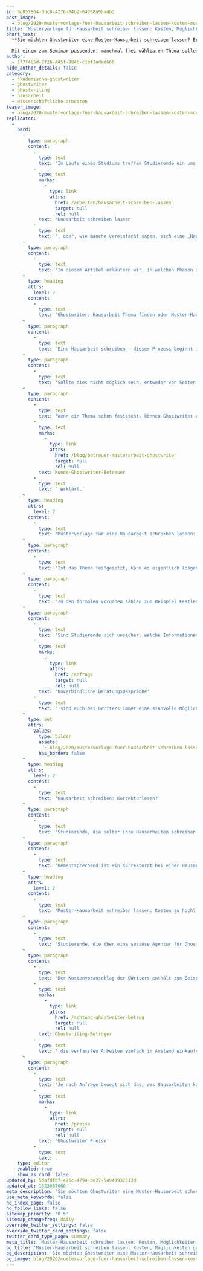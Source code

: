 ```yaml
---
id: 9d857864-0bc8-4276-84b2-64268a9badb3
post_image:
  - blog/2020/mustervorlage-fuer-hausarbeit-schreiben-lassen-kosten-moeglichkeiten-und-ablauf/Mustervorlage-fur-Hausarbeit-schreiben-lassen.JPG
title: 'Mustervorlage für Hausarbeit schreiben lassen: Kosten, Möglichkeiten und Ablauf'
short_text: |-
  **Sie möchten Ghostwriter eine Muster-Hausarbeit schreiben lassen? Erfahren Sie alles über Kosten, Möglichkeiten und den Ablauf bei GWriters!**

  Mit einem zum Seminar passenden, manchmal frei wählbaren Thema sollen Studierende mit einer Hausarbeit zeigen, was sie gelernt haben – und dass sie wissenschaftlich schreiben können. Doch je nachdem, welche Kurse Studierende belegen und wie sie ihr Studium strukturieren, kann es schnell dazu kommen, dass sie pro Semester statt einer bis zu vier Hausarbeiten schreiben müssen. Oft reicht hierfür die Zeit nicht, gerade, wenn Studierende nebenbei jobben. Manchmal ist auch der Leistungsdruck zu groß, eine Krankheit kommt dazwischen oder es gehen schlicht und einfach die Ideen aus. Hierfür gibt es eine Lösung...
author:
  - 1f7f4b5d-2f26-445f-984b-c1bf3adad660
hide_author_details: false
category:
  - akademische-ghostwriter
  - ghostwriter
  - ghostwriting
  - hausarbeit
  - wissenschaftliche-arbeiten
teaser_image:
  - blog/2020/mustervorlage-fuer-hausarbeit-schreiben-lassen-kosten-moeglichkeiten-und-ablauf/Mustervorlage-fur-Hausarbeit-schreiben-lassen.JPG
replicator:
  -
    bard:
      -
        type: paragraph
        content:
          -
            type: text
            text: 'Im Laufe eines Studiums treffen Studierende ein ums andere Mal auf eine bestimmte Prüfungsleistung, die manche vor Herausforderungen stellt: die Hausarbeit. Eine Hausarbeit schreiben bedeutet, eine schriftliche Arbeit zu verfassen, die den Abschluss eines Seminars bildet und im Durchschnitt nicht mehr als fünfzehn Seiten umfasst. Mit einem zum Seminar passenden, manchmal frei wählbaren Thema sollen Studierende mit einer Hausarbeit zeigen, was sie gelernt haben – und dass sie wissenschaftlich schreiben können. Doch je nachdem, welche Kurse Studierende belegen und wie sie ihr Studium strukturieren, kann es schnell dazu kommen, dass sie pro Semester statt einer bis zu vier Hausarbeiten schreiben müssen. Oft reicht hierfür die Zeit nicht, gerade, wenn Studierende nebenbei jobben. Manchmal ist auch der Leistungsdruck zu groß, eine Krankheit kommt dazwischen oder es gehen schlicht und einfach die Ideen aus. Hierfür gibt es eine Lösung: sich von einem Ghostwriter die Mustervorlage für eine '
          -
            type: text
            marks:
              -
                type: link
                attrs:
                  href: /arbeiten/hausarbeit-schreiben-lassen
                  target: null
                  rel: null
            text: 'Hausarbeit schreiben lassen'
          -
            type: text
            text: ', oder, wie manche vereinfacht sagen, sich eine „Hausarbeit kaufen“.'
      -
        type: paragraph
        content:
          -
            type: text
            text: 'In diesem Artikel erläutern wir, in welchen Phasen des Schreibprozesses Studierende, die sich eine Mustervorlage für eine Hausarbeit schreiben lassen wollen, eine solche Unterstützung in Anspruch nehmen können. Neben diesem Schritt, eine „Hausarbeit kaufen“ zu wollen, zeigen wir euch auch noch andere Möglichkeiten auf, sich durch einen Ghostwriter Hilfe zu holen. Und natürlich vergessen wir auch nicht, darauf einzugehen, ob Hilfe bei einer Hausarbeit durch Ghostwriter günstig oder teuer ist oder sein muss.'
      -
        type: heading
        attrs:
          level: 2
        content:
          -
            type: text
            text: 'Ghostwriter: Hausarbeit-Thema finden oder Muster-Hausarbeit schreiben lassen'
      -
        type: paragraph
        content:
          -
            type: text
            text: 'Eine Hausarbeit schreiben – dieser Prozess beginnt immer damit, ein passendes Thema zu finden. Ein geeignetes Thema sollte mit den Schwerpunkten des belegten Seminars korrelieren, zumindest teilweise auf den behandelten Primär- und Sekundärquellen aufbauen und für die wissenschaftliche Theorie neue Forschungsfragen ermöglichen. Es sollte außerdem die Möglichkeit bieten, dass Studierende demonstrieren können, welches Wissen sie sich im Rahmen des Seminars angeeignet haben. Und zu guter Letzt kann es nicht schaden, wenn das Thema die Person, die es gewählt hat, auch noch interessiert. Zur Themenwahl können sich Studierende meist Hilfe und Rat bei den Lehrkräften holen, die das Seminar abgehalten haben.'
      -
        type: paragraph
        content:
          -
            type: text
            text: 'Sollte dies nicht möglich sein, entweder von Seiten der Studierenden oder der Lehrkräfte her, können bei der Hausarbeit Ghostwriter ebenfalls Hilfe und Rat bieten. Wer zur Themensuche für seine Hausarbeit Ghostwriter heranzieht, sollte folgende Punkte beachten: Je mehr Informationen der Ghostwriter über das Seminar und die Vorstellungen Studierender hat, umso einfacher wird es für sie oder ihn, ein passendes Thema vorzuschlagen. Es lohnt sich, eine Übersicht über die Themen der einzelnen Seminarsitzungen und die besprochenen Inhalte zusammenzustellen und an den Ghostwriter weiterzuleiten. Wenn bereits eigene Ideen im Raum schweben, sollten diese auch beigefügt werden. Vom wenig konkreten „Hausarbeit schreiben über moralische Frage“ zum sehr spezifischen „Hausarbeit schreiben über die dramaturgische Leistung in der zweiten Hälfte des Films aus der dritten Seminarsitzung unter Zuhilfenahme von Kants Kategorischem Imperativ“ – jeder Hinweis hilft Ghostwritern dabei, ein geeignetes Thema zu finden. Studierende können natürlich auch mehrere Themenvorschläge anfragen, aus denen sie dann auswählen können.'
      -
        type: paragraph
        content:
          -
            type: text
            text: 'Wenn ein Thema schon feststeht, können Ghostwriter außerdem bei der Quellenrecherche oder beim Erstellen einer Gliederung helfen. Wichtig ist, dass Studierende auch hier ihre Wünsche und die Ansprüche Dozierender klar kommunizieren. Denn die Rolle Dozierender und ihrer Meinungen beim Schreib- und Bewertungsprozess von Hausarbeiten ist nicht zu unterschätzen, wie unser letzter Blogartikel über das Dreiecksverhältnis '
          -
            type: text
            marks:
              -
                type: link
                attrs:
                  href: /blog/betreuer-masterarbeit-ghostwriter
                  target: null
                  rel: null
            text: Kunde-Ghostwriter-Betreuer
          -
            type: text
            text: ' erklärt.'
      -
        type: heading
        attrs:
          level: 2
        content:
          -
            type: text
            text: 'Mustervorlage für eine Hausarbeit schreiben lassen: „Hausarbeit kaufen“?'
      -
        type: paragraph
        content:
          -
            type: text
            text: 'Ist das Thema festgesetzt, kann es eigentlich losgehen. Zeitnot, Schreibblockaden, Krankheiten und Zwischenfälle können jedoch auch hier dazu führen, dass ein Ghostwriter Hilfe leisten soll. Doch welche Unterstützung kann er oder sie bieten? Im Schreibprozess ist es möglich, dass Studierende eine „Hausarbeit kaufen“, also eine Mustervorlage für eine Hausarbeit schreiben lassen. Damit der Ghostwriter bei der Mustervorlage gute Arbeit leisten kann, ist es am besten, wenn er oder sie folgende Informationen von Studierenden erhält: Das Fach, den Titel oder das Thema des Seminars, wenn schon bekannt: den Titel der Hausarbeit, die im Seminar besprochenen Theorien und die herangezogenen Quellen, die formalen Vorgaben und die Ideen der Person, die sich eine Mustervorlage für eine Hausarbeit schreiben lassen will.'
      -
        type: paragraph
        content:
          -
            type: text
            text: 'Zu den formalen Vorgaben zählen zum Beispiel Festlegungen zu Schriftgröße und Seitenrand, aber auch die minimale und maximale Seitenanzahl und in manchen Fällen Anweisungen zur Art der Argumentation oder der Gliederung in der Hausarbeit.'
      -
        type: paragraph
        content:
          -
            type: text
            text: 'Sind Studierende sich unsicher, welche Informationen sie bereitstellen sollen, können sie sich im Vorfeld beraten lassen. '
          -
            type: text
            marks:
              -
                type: link
                attrs:
                  href: /anfrage
                  target: null
                  rel: null
            text: 'Unverbindliche Beratungsgespräche'
          -
            type: text
            text: ' sind auch bei GWriters immer eine sinnvolle Möglichkeit, um den Prozess des Ghostwritings in die Gänge zu bringen. Einige der Unterstützungsmöglichkeiten auf dem Weg zur Hausarbeit, über die die Projektleitenden von GWriters informieren können, sind in Abbildung 1 dargestellt.'
      -
        type: set
        attrs:
          values:
            type: bilder
            assets:
              - blog/2020/mustervorlage-fuer-hausarbeit-schreiben-lassen-kosten-moeglichkeiten-und-ablauf/2020-03-13-Table_rework.png
            has_border: false
      -
        type: heading
        attrs:
          level: 2
        content:
          -
            type: text
            text: 'Hausarbeit schreiben: Korrekturlesen?'
      -
        type: paragraph
        content:
          -
            type: text
            text: 'Studierende, die selber ihre Hausarbeiten schreiben wollen, statt sich beim Schreiben Hilfe zu holen, können ebenfalls von der Unterstützung eines Ghostwriters profitieren. So kann zum Beispiel eine professionelle Korrektur der Hausarbeit durch einen Ghostwriter Zeit und Nerven sparen, wenn die Deadline näher rückt. Sind alle Überschriften formatiert, alle Forschungsfragen beantwortet und alle Quellen ins Literaturverzeichnis eingetragen, garantieren bei einer Hausarbeit Lektorat oder Korrektorat, dass die sogenannte „Betriebsblindheit“ nicht für unnötige Fehler sorgt – und Plagiatsprüfungen helfen, einer der größten wissenschaftlichen Verfehlungen vorzubeugen. Während Lektorate auch inhaltliche Aspekte beachten und die Hausarbeiten dabei wissenschaftlich überprüft werden, machen sich Korrektorate vor allem auf die Suche nach sprachlichen Fehlern und Tippfehlern.'
      -
        type: paragraph
        content:
          -
            type: text
            text: 'Dementsprechend ist ein Korrektorat bei einer Hausarbeit günstiger als ein Lektorat, da zum Beispiel keine Quellen überprüft werden. Doch beim Ghostwriting einer Hausarbeit günstig als Kriterium zu nehmen, ist nicht immer die sicherste Wahl.'
      -
        type: heading
        attrs:
          level: 2
        content:
          -
            type: text
            text: 'Muster-Hausarbeit schreiben lassen: Kosten zu hoch?'
      -
        type: paragraph
        content:
          -
            type: text
            text: 'Studierende, die über eine seriöse Agentur für Ghostwriting ihre Mustervorlagen, Themenberatungen, Lektorate, Korrektorate oder Plagiatsprüfungen in Auftrag geben, erhalten eine andere Leistung als bei manch einem Angebot, das eine Google-Suche zu „Hausarbeit günstig“ bringen mag.'
      -
        type: paragraph
        content:
          -
            type: text
            text: 'Der Kostenvoranschlag der GWriters enthält zum Beispiel die Kosten für die fachliche und wissenschaftliche Kompetenz der Agentur, die professionelle Betreuung durch individuelle Projektmanager, die Bearbeitung eines Auftrages durch spezialisierte akademische Ghostwriter und schließlich Kosten für ein abschließendes Korrektorat und Lektorat, die die hohe Qualität einer Hausarbeit zusätzlich garantieren. Diese Leistungen können selbstständige Ghostwriter oder Billig-Ghostwriter-Agenturen, die mit günstigen Preisen werben, oftmals nicht bieten. Und wird ein Angebot gar zu günstig, müssen Studierende sich durchaus auch vor Betrug in Acht nehmen: Seriöse akademische Ghostwriter würden Ihre Leistung nicht zu Dumping-Löhnen anbieten. In solchen Fällen kann es dann durchaus passieren, dass unseriöse '
          -
            type: text
            marks:
              -
                type: link
                attrs:
                  href: /achtung-ghostwriter-betrug
                  target: null
                  rel: null
            text: Ghostwriting-Betrüger
          -
            type: text
            text: ' die verfassten Arbeiten einfach im Ausland einkaufen oder sogar plagiieren und anschließend ins Deutsche übersetzen.'
      -
        type: paragraph
        content:
          -
            type: text
            text: 'Je nach Anfrage bewegt sich das, was Hausarbeiten kosten, zudem in verschiedenen Bereichen: Kostenvoranschläge können sich über zwei- bis vierstellige Beträge erstrecken. Welche Hausarbeit günstig und welche teuer ist, liegt somit auch an den Voraussetzungen der Studierenden und der Art ihrer Anfragen. Details hierzu können in einem Erstgespräch geklärt werden. Vorläufige Informationen zu anfallenden Kosten bietet auch unser Rechner für '
          -
            type: text
            marks:
              -
                type: link
                attrs:
                  href: /preise
                  target: null
                  rel: null
            text: 'Ghostwriter Preise'
          -
            type: text
            text: .
    type: editor
    enabled: true
    show_as_card: false
updated_by: 5dafdfdf-476c-4794-be37-54949932513d
updated_at: 1623087060
meta_description: 'Sie möchten Ghostwriter eine Muster-Hausarbeit schreiben lassen? Erfahren Sie alles über Kosten, Möglichkeiten und den Ablauf bei GWriters!'
use_meta_keywords: false
no_index_page: false
no_follow_links: false
sitemap_priority: '0.5'
sitemap_changefreq: daily
override_twitter_settings: false
override_twitter_card_settings: false
twitter_card_type_page: summary
meta_title: 'Muster-Hausarbeit schreiben lassen: Kosten, Möglichkeiten und Ablauf'
og_title: 'Muster-Hausarbeit schreiben lassen: Kosten, Möglichkeiten und Ablauf'
og_description: 'Sie möchten Ghostwriter eine Muster-Hausarbeit schreiben lassen? Erfahren Sie alles über Kosten, Möglichkeiten und den Ablauf bei GWriters!'
og_image: blog/2020/mustervorlage-fuer-hausarbeit-schreiben-lassen-kosten-moeglichkeiten-und-ablauf/Mustervorlage-fur-Hausarbeit-schreiben-lassen.JPG
---
```

